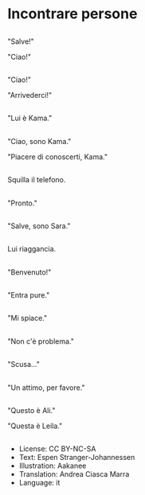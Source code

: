 # Incontrare persone

##
"Salve!"

"Ciao!"

##
"Ciao!"

"Arrivederci!"

##
"Lui è Kama."

##
"Ciao, sono Kama."

"Piacere di conoscerti, Kama."

##
Squilla il telefono.

##
"Pronto."

##
"Salve, sono Sara."

##
Lui riaggancia.

##
"Benvenuto!"

##
"Entra pure."

##
"Mi spiace."

##
"Non c'è problema."

##
"Scusa..."

##
"Un attimo, per favore."

##
"Questo è Ali."

"Questa è Leila."

##
* License: CC BY-NC-SA
* Text: Espen Stranger-Johannessen
* Illustration: Aakanee
* Translation: Andrea Ciasca Marra
* Language: it
